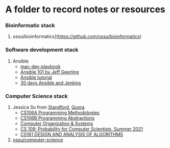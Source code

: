 # A folder to record notes or resources 

### Bioinformatic stack
1. ossu/bioinformatics](https://github.com/ossu/bioinformatics)

### Software development stack
1. Ansible
	- [mac-dev-playbook](https://github.com/geerlingguy/mac-dev-playbook)
	- [Ansible 101 by Jeff Geerling](https://www.jeffgeerling.com/blog/2020/ansible-101-jeff-geerling-youtube-streaming-series)
	- [Ansible tutorial](https://chusiang.gitbooks.io/automate-with-ansible/content/05.how-to-practive-the-ansible-with-docker.html)
	- [30 days Ansible and Jenkins](https://tso-liang-wu.gitbook.io/learn-ansible-and-jenkins-in-30-days/ansible/ansible/ansible-intro)

### Computer Science stack
1. Jessica Su from [Standford](https://cs.stanford.edu/~jtysu/), [Quora](https://www.quora.com/profile/Jessica-Su)
	- [CS106A Programming Methodologies](https://web.stanford.edu/class/cs106a/)
	- [CS106B Programming Abstractions](https://web.stanford.edu/class/cs106b/)
	- [Computer Organization & Systems](http://web.stanford.edu/class/cs107/)
	- [CS 109: Probability for Computer Scientists, Summer 2021](http://web.stanford.edu/class/cs109/)
	- [CS161 DESIGN AND ANALYSIS OF ALGORITHMS](http://web.stanford.edu/class/cs161/)
2. [ossu/computer-science](https://github.com/ossu/computer-science)
 
